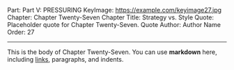 Part: Part V: PRESSURING
KeyImage: https://example.com/keyimage27.jpg
Chapter: Chapter Twenty-Seven
Chapter Title: Strategy vs. Style
Quote: Placeholder quote for Chapter Twenty-Seven.
Quote Author: Author Name
Order: 27

---

This is the body of Chapter Twenty-Seven. You can use **markdown** here, including [links](#), paragraphs, and indents.
